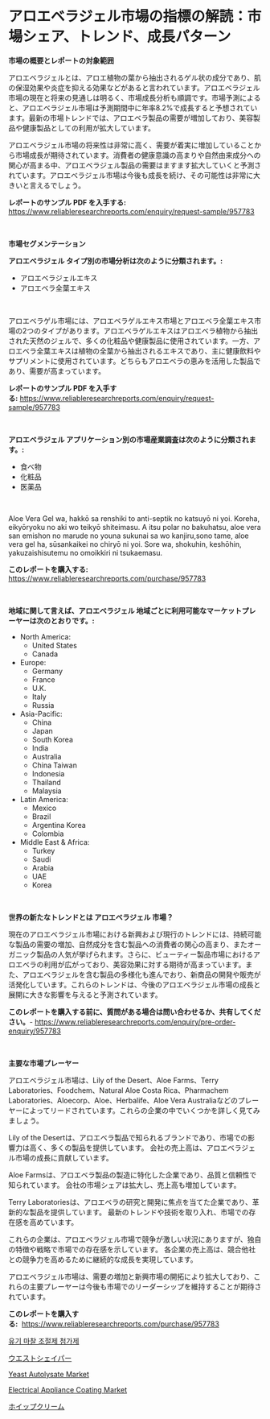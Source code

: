 <p><h1>アロエベラジェル市場の指標の解読：市場シェア、トレンド、成長パターン</h1></p><p><strong>市場の概要とレポートの対象範囲</strong></p>
<p><p>アロエベラジェルとは、アロエ植物の葉から抽出されるゲル状の成分であり、肌の保湿効果や炎症を抑える効果などがあると言われています。アロエベラジェル市場の現在と将来の見通しは明るく、市場成長分析も順調です。市場予測によると、アロエベラジェル市場は予測期間中に年率8.2%で成長すると予想されています。最新の市場トレンドでは、アロエベラ製品の需要が増加しており、美容製品や健康製品としての利用が拡大しています。</p><p>アロエベラジェル市場の将来性は非常に高く、需要が着実に増加していることから市場成長が期待されています。消費者の健康意識の高まりや自然由来成分への関心が高まる中、アロエベラジェル製品の需要はますます拡大していくと予測されています。アロエベラジェル市場は今後も成長を続け、その可能性は非常に大きいと言えるでしょう。</p></p>
<p><strong>レポートのサンプル PDF を入手する:</strong> <a href="https://www.reliableresearchreports.com/enquiry/request-sample/957783">https://www.reliableresearchreports.com/enquiry/request-sample/957783</a></p>
<p>&nbsp;</p>
<p><strong>市場セグメンテーション</strong></p>
<p><strong>アロエベラジェル タイプ別の市場分析は次のように分類されます。:</strong></p>
<p><ul><li>アロエベラジェルエキス</li><li>アロエベラ全葉エキス</li></ul></p>
<p>&nbsp;</p>
<p><p>アロエベラゲル市場には、アロエベラゲルエキス市場とアロエベラ全葉エキス市場の2つのタイプがあります。アロエベラゲルエキスはアロエベラ植物から抽出された天然のジェルで、多くの化粧品や健康製品に使用されています。一方、アロエベラ全葉エキスは植物の全葉から抽出されるエキスであり、主に健康飲料やサプリメントに使用されています。どちらもアロエベラの恵みを活用した製品であり、需要が高まっています。</p></p>
<p><strong>レポートのサンプル PDF を入手する:</strong>&nbsp;<a href="https://www.reliableresearchreports.com/enquiry/request-sample/957783">https://www.reliableresearchreports.com/enquiry/request-sample/957783</a></p>
<p>&nbsp;</p>
<p><strong> アロエベラジェル アプリケーション別の市場産業調査は次のように分類されます。:</strong></p>
<p><ul><li>食べ物</li><li>化粧品</li><li>医薬品</li></ul></p>
<p>&nbsp;</p>
<p><p>Aloe Vera Gel wa, hakkō sa renshiki to anti-septik no katsuyō ni yoi. Koreha, eikyōryoku no aki wo teikyō shiteimasu. A itsu polar no bakuhatsu, aloe vera san emishon no marude no youna sukunai sa wo kanjiru,sono tame, aloe vera gel ha, sūsankaikei no chiryō ni yoi. Sore wa, shokuhin, keshōhin, yakuzaishisutemu no omoikkiri ni tsukaemasu.</p></p>
<p><strong>このレポートを購入する:</strong>&nbsp; <a href="https://www.reliableresearchreports.com/purchase/957783">https://www.reliableresearchreports.com/purchase/957783</a></p>
<p>&nbsp;</p>
<p><strong>地域に関して言えば、アロエベラジェル 地域ごとに利用可能なマーケットプレーヤーは次のとおりです。:</strong></p>
<p><ul>
    <li>
        North America:
        <ul>
            <li>United States</li>
            <li>Canada</li>
        </ul>
    </li>
    <li>
        Europe:
        <ul>
            <li>Germany</li>
            <li>France</li>
            <li>U.K.</li>
            <li>Italy</li>
            <li>Russia</li>
        </ul>
    </li>
    <li>
        Asia-Pacific:
        <ul>
            <li>China</li>
            <li>Japan</li>
            <li>South Korea</li>
            <li>India</li>
            <li>Australia</li>
            <li>China Taiwan</li>
            <li>Indonesia</li>
            <li>Thailand</li>
            <li>Malaysia</li>
        </ul>
    </li>
    <li>
        Latin America:
        <ul>
            <li>Mexico</li>
            <li>Brazil</li>
            <li>Argentina Korea</li>
            <li>Colombia</li>
        </ul>
    </li>
    <li>
        Middle East & Africa:
        <ul>
            <li>Turkey</li>
            <li>Saudi</li>
            <li>Arabia</li>
            <li>UAE</li>
            <li>Korea</li>
        </ul>
    </li>
    </ul></p>
<p>&nbsp;</p>
<p><strong>世界の新たなトレンドとは アロエベラジェル 市場？</strong></p>
<p><p>現在のアロエベラジェル市場における新興および現行のトレンドには、持続可能な製品の需要の増加、自然成分を含む製品への消費者の関心の高まり、またオーガニック製品の人気が挙げられます。さらに、ビューティー製品市場におけるアロエベラの利用が広がっており、美容効果に対する期待が高まっています。また、アロエベラジェルを含む製品の多様化も進んでおり、新商品の開発や販売が活発化しています。これらのトレンドは、今後のアロエベラジェル市場の成長と展開に大きな影響を与えると予測されています。</p></p>
<p><strong>このレポートを購入する前に、質問がある場合は問い合わせるか、共有してください。</strong>- <a href="https://www.reliableresearchreports.com/enquiry/pre-order-enquiry/957783">https://www.reliableresearchreports.com/enquiry/pre-order-enquiry/957783</a></p>
<p>&nbsp;</p>
<p><strong>主要な市場プレーヤー</strong></p>
<p><p>アロエベラジェル市場は、Lily of the Desert、Aloe Farms、Terry Laboratories、Foodchem、Natural Aloe Costa Rica、Pharmachem Laboratories、Aloecorp、Aloe、Herbalife、Aloe Vera Australiaなどのプレーヤーによってリードされています。これらの企業の中でいくつかを詳しく見てみましょう。</p><p>Lily of the Desertは、アロエベラ製品で知られるブランドであり、市場での影響力は高く、多くの製品を提供しています。 会社の売上高は、アロエベラジェル市場の成長に貢献しています。</p><p>Aloe Farmsは、アロエベラ製品の製造に特化した企業であり、品質と信頼性で知られています。 会社の市場シェアは拡大し、売上高も増加しています。</p><p>Terry Laboratoriesは、アロエベラの研究と開発に焦点を当てた企業であり、革新的な製品を提供しています。 最新のトレンドや技術を取り入れ、市場での存在感を高めています。</p><p>これらの企業は、アロエベラジェル市場で競争が激しい状況にありますが、独自の特徴や戦略で市場での存在感を示しています。 各企業の売上高は、競合他社との競争力を高めるために継続的な成長を実現しています。</p><p>アロエベラジェル市場は、需要の増加と新興市場の開拓により拡大しており、これらの主要プレーヤーは今後も市場でのリーダーシップを維持することが期待されています。</p></p>
<p><strong>このレポートを購入する:</strong>&nbsp;&nbsp;<a href="https://www.reliableresearchreports.com/purchase/957783">https://www.reliableresearchreports.com/purchase/957783</a></p>
<p><p><a href="https://medium.com/@melisahurt/%EC%9C%A0%EA%B8%B0-%EB%A7%88%EC%B0%B0-%EA%B0%9C%EC%84%A0%EC%A0%9C-%EC%B2%A8%EA%B0%80%EC%A0%9C-%EC%8B%9C%EC%9E%A5-%EA%B7%9C%EB%AA%A8-%EB%B0%8F-%EC%8B%9C%EC%9E%A5-%EB%8F%99%ED%96%A5-%EC%99%84%EC%A0%84%ED%95%9C-%EC%82%B0%EC%97%85-%EA%B0%9C%EC%9A%94-2024%EB%85%84%EC%97%90%EC%84%9C-2031%EB%85%84%EA%B9%8C%EC%A7%80-18d3a2642640">유기 마찰 조절제 첨가제</a></p><p><a href="https://medium.com/@dwighthuels1/2024%E5%B9%B4%E3%81%8B%E3%82%892031%E5%B9%B4%E3%81%AE%E6%9C%9F%E9%96%93%E3%81%AB%E4%BA%88%E6%B8%AC%E3%81%95%E3%82%8C%E3%82%8B%E3%82%A6%E3%82%A8%E3%82%B9%E3%83%88%E3%82%B7%E3%82%A7%E3%82%A4%E3%83%91%E3%83%BC%E5%B8%82%E5%A0%B4%E3%81%AE%E3%83%88%E3%83%AC%E3%83%B3%E3%83%89%E3%81%A8%E5%B8%82%E5%A0%B4%E5%88%86%E6%9E%90-c3ce1a858ec2">ウエストシェイパー</a></p><p><a href="https://meowing-canidae-761.notion.site/Yeast-Autolysate-Market-Provides-a-Comprehensive-Analysis-Including-a-Macro-Overview-of-the-Market-a-68db0d32dd9044c196e609007dc17783">Yeast Autolysate Market</a></p><p><a href="https://sudsy-motorcycle-bbc.notion.site/Electrical-Appliance-Coating-Market-Dynamics-2024-2031-Also-about-Its-Market-Trends-Projections-a-59a25128f4fa4656a1e08ee398c69604">Electrical Appliance Coating Market</a></p><p><a href="https://medium.com/@dwighthuels1/%E3%83%9B%E3%82%A4%E3%83%83%E3%83%97%E3%82%AF%E3%83%AA%E3%83%BC%E3%83%A0%E5%B8%82%E5%A0%B4%E3%81%AE%E5%88%86%E6%9E%90-%E3%82%B0%E3%83%AD%E3%83%BC%E3%83%90%E3%83%AB%E6%A5%AD%E7%95%8C%E3%81%AE%E5%B1%95%E6%9C%9B%E3%81%A8%E4%BA%88%E6%B8%AC-2024%E5%B9%B4%E3%81%8B%E3%82%892031%E5%B9%B4-8f22aa6ed04a">ホイップクリーム</a></p></p>